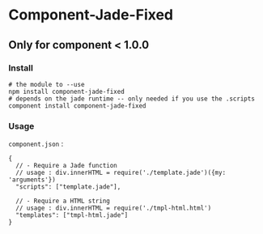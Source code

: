Component-Jade-Fixed
====================

## Only for component < 1.0.0


### Install

```
# the module to --use
npm install component-jade-fixed
# depends on the jade runtime -- only needed if you use the .scripts
component install component-jade-fixed
```

### Usage

`component.json` :

```
{
  // - Require a Jade function
  // usage : div.innerHTML = require('./template.jade')({my: 'arguments'})
  "scripts": ["template.jade"],

  // - Require a HTML string
  // usage : div.innerHTML = require('./tmpl-html.html')
  "templates": ["tmpl-html.jade"]
}
```